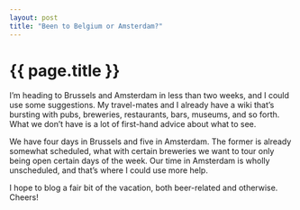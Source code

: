 ```yaml
---
layout: post
title: "Been to Belgium or Amsterdam?"
---
```


{{ page.title }}
================

I’m heading to Brussels and Amsterdam in less than two weeks, and I could use some suggestions. My travel-mates and I already have a wiki that’s bursting with pubs, breweries, restaurants, bars, museums, and so forth. What we don’t have is a lot of first-hand advice about what to see.

We have four days in Brussels and five in Amsterdam. The former is already somewhat scheduled, what with certain breweries we want to tour only being open certain days of the week. Our time in Amsterdam is wholly unscheduled, and that’s where I could use more help.

I hope to blog a fair bit of the vacation, both beer-related and otherwise. Cheers!
